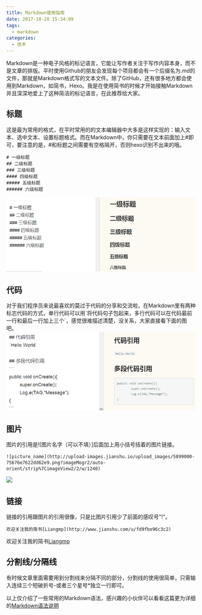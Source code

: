 ```yaml
---
title: Markdown使用指南
date: 2017-10-28 15:34:09
tags:
  - markdown
categories:
  - 技术
---
```

Markdown是一种电子风格的标记语言，它能让写作者关注于写作内容本身，而不是文章的排版。平时使用Github的朋友会发现每个项目都会有一个后缀名为.md的文件，那就是Markdown格式写的文本文件。除了GitHub，还有很多地方都会使用到Markdown，如简书，Hexo。我是在使用简书的时候才开始接触Markdown并且深深地爱上了这种简洁的标记语言，在此推荐给大家。<!--more--> 

## 标题
这是最为常用的格式，在平时常用的的文本编辑器中大多是这样实现的：输入文本、选中文本、设置标题格式。而在Markdown中，你只需要在文本前面加上#即可，要注意的是，#和标题之间需要有空格隔开，否则hexo识别不出来的哦。
```
# 一级标题
## 二级标题
### 三级标题
#### 四级标题
##### 五级标题
###### 六级标题
```
![标题效果图](markdown/title.png)

## 代码
对于我们程序员来说最喜欢的莫过于代码的分享和交流啦，在Markdown里有两种标志代码的方式，单行代码可以用\`将代码句子包起来，多行代码可以在代码最前一行和最后一行加上三个\`，感觉很难描述清楚，没关系，大家直接看下面的图吧。
![代码引用](markdown/coding.png)

## 图片
图片的引用是![图片名字（可以不填）]后面加上用小括号括着的图片链接。
```
![picture_name](http://upload-images.jianshu.io/upload_images/5899000-75676e7622dd62e9.png?imageMogr2/auto-orient/strip%7CimageView2/2/w/1240)
```
![](http://upload-images.jianshu.io/upload_images/5899000-75676e7622dd62e9.png?imageMogr2/auto-orient/strip%7CimageView2/2/w/1240)

## 链接
链接的引用跟图片的引用很像，只是比图片引用少了前面的感叹号"!"。
```
欢迎关注我的简书[Liangmp](http://www.jianshu.com/u/fd9fbe96c3c2)
```
欢迎关注我的简书[Liangmp](http://www.jianshu.com/u/fd9fbe96c3c2)

## 分割线/分隔线
有时候文章里面需要用到分割线来分隔不同的部分，分割线的使用很简单，只需输入连续三个短破折号\-或者三个星号\*独立一行即可。

以上仅介绍了一些常用的Markdown语法，感兴趣的小伙伴可以看看这篇更为详细的[Markdown语法说明](http://wowubuntu.com/markdown/)